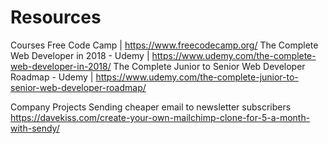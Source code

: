 # Resources

Courses
Free Code Camp | https://www.freecodecamp.org/
The Complete Web Developer in 2018 - Udemy | https://www.udemy.com/the-complete-web-developer-in-2018/
The Complete Junior to Senior Web Developer Roadmap - Udemy | https://www.udemy.com/the-complete-junior-to-senior-web-developer-roadmap/


Company Projects 
Sending cheaper email to newsletter subscribers https://davekiss.com/create-your-own-mailchimp-clone-for-5-a-month-with-sendy/
